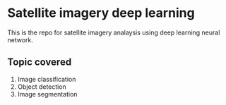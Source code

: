 # Satellite imagery deep learning

This is the repo for satellite imagery analaysis using deep learning neural network.

## Topic covered

1. Image classification
2. Object detection
3. Image segmentation
